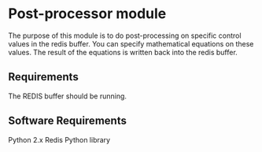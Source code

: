 Post-processor module
=====================

The purpose of this module is to do post-processing on specific control values in the redis buffer. You can specify mathematical equations on these values. The result of the equations is written back into the redis buffer.

## Requirements

The REDIS buffer should be running.

## Software Requirements

Python 2.x
Redis Python library
